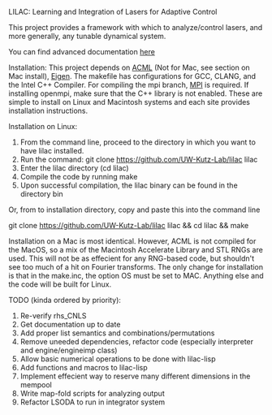 LILAC: Learning and Integration of Lasers for Adaptive Control

This project provides a framework with which to analyze/control lasers, and more generally, any tunable dynamical system.

You can find advanced documentation [here](http://UW-Kutz-Lab.github.io/LILAC)

Installation:
This project depends on [ACML](http://developer.amd.com/tools-and-sdks/cpu-development/cpu-libraries/amd-core-math-library-acml/acml-downloads-resources/#download) (Not for Mac, see section on Mac install),  [Eigen](http://eigen.tuxfamily.org/index.php?title=Main_Page). The makefile has configurations for GCC, CLANG, and the Intel C++ Compiler. For compiling the mpi branch, [MPI](http://www.open-mpi.org) is required. If installing openmpi, make sure that the C++ library is not enabled. These are simple to install on Linux and Macintosh systems and each site provides installation instructions.

Installation on Linux:

1. From the command line, proceed to the directory in which you want to have lilac installed.
2. Run the command: git clone https://github.com/UW-Kutz-Lab/lilac lilac
3. Enter the lilac directory (cd lilac)
4. Compile the code by running make
5. Upon successful compilation, the lilac binary can be found in the directory bin

Or, from to installation directory, copy and paste this into the command line

git clone https://github.com/UW-Kutz-Lab/lilac lilac && cd lilac && make

Installation on a Mac is most identical. However, ACML is not compiled for the MacOS, so a mix of the Macintosh Accelerate Library
and STL RNGs are used. This will not be as effecient for any RNG-based code, but shouldn't see too much of a hit on Fourier transforms.
The only change for installation is that in the make.inc, the option OS must be set to MAC. Anything else and the code will be built for Linux.



TODO (kinda ordered by priority):

1. Re-verify rhs_CNLS
2. Get documentation up to date
3. Add proper list semantics and combinations/permutations
4. Remove uneeded dependencies, refactor code (especially interpreter and engine/engineimp class)
5. Allow basic numerical operations to be done with lilac-lisp
6. Add functions and macros to lilac-lisp
7. Implement effecient way to reserve many different dimensions in the mempool
8. Write map-fold scripts for analyzing output
9. Refactor LSODA to run in integrator system
